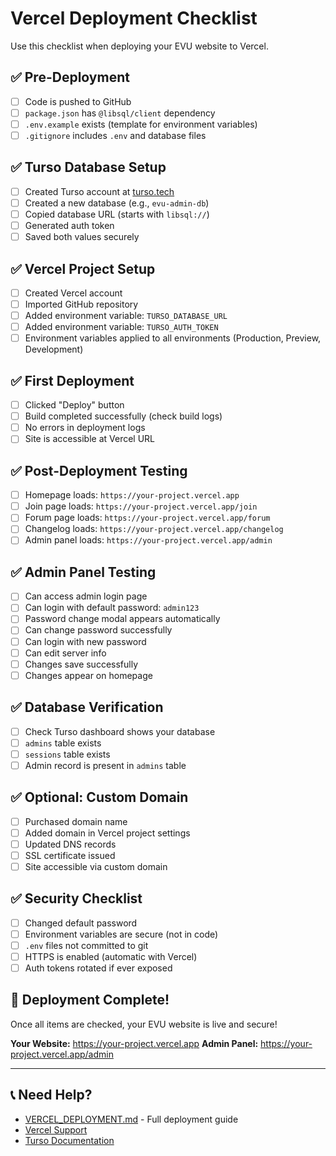 # Vercel Deployment Checklist

Use this checklist when deploying your EVU website to Vercel.

## ✅ Pre-Deployment

- [ ] Code is pushed to GitHub
- [ ] `package.json` has `@libsql/client` dependency
- [ ] `.env.example` exists (template for environment variables)
- [ ] `.gitignore` includes `.env` and database files

## ✅ Turso Database Setup

- [ ] Created Turso account at [turso.tech](https://turso.tech)
- [ ] Created a new database (e.g., `evu-admin-db`)
- [ ] Copied database URL (starts with `libsql://`)
- [ ] Generated auth token
- [ ] Saved both values securely

## ✅ Vercel Project Setup

- [ ] Created Vercel account
- [ ] Imported GitHub repository
- [ ] Added environment variable: `TURSO_DATABASE_URL`
- [ ] Added environment variable: `TURSO_AUTH_TOKEN`
- [ ] Environment variables applied to all environments (Production, Preview, Development)

## ✅ First Deployment

- [ ] Clicked "Deploy" button
- [ ] Build completed successfully (check build logs)
- [ ] No errors in deployment logs
- [ ] Site is accessible at Vercel URL

## ✅ Post-Deployment Testing

- [ ] Homepage loads: `https://your-project.vercel.app`
- [ ] Join page loads: `https://your-project.vercel.app/join`
- [ ] Forum page loads: `https://your-project.vercel.app/forum`
- [ ] Changelog loads: `https://your-project.vercel.app/changelog`
- [ ] Admin panel loads: `https://your-project.vercel.app/admin`

## ✅ Admin Panel Testing

- [ ] Can access admin login page
- [ ] Can login with default password: `admin123`
- [ ] Password change modal appears automatically
- [ ] Can change password successfully
- [ ] Can login with new password
- [ ] Can edit server info
- [ ] Changes save successfully
- [ ] Changes appear on homepage

## ✅ Database Verification

- [ ] Check Turso dashboard shows your database
- [ ] `admins` table exists
- [ ] `sessions` table exists
- [ ] Admin record is present in `admins` table

## ✅ Optional: Custom Domain

- [ ] Purchased domain name
- [ ] Added domain in Vercel project settings
- [ ] Updated DNS records
- [ ] SSL certificate issued
- [ ] Site accessible via custom domain

## ✅ Security Checklist

- [ ] Changed default password
- [ ] Environment variables are secure (not in code)
- [ ] `.env` files not committed to git
- [ ] HTTPS is enabled (automatic with Vercel)
- [ ] Auth tokens rotated if ever exposed

## 🎉 Deployment Complete!

Once all items are checked, your EVU website is live and secure!

**Your Website:** https://your-project.vercel.app
**Admin Panel:** https://your-project.vercel.app/admin

---

## 📞 Need Help?

- [VERCEL_DEPLOYMENT.md](VERCEL_DEPLOYMENT.md) - Full deployment guide
- [Vercel Support](https://vercel.com/support)
- [Turso Documentation](https://docs.turso.tech)
